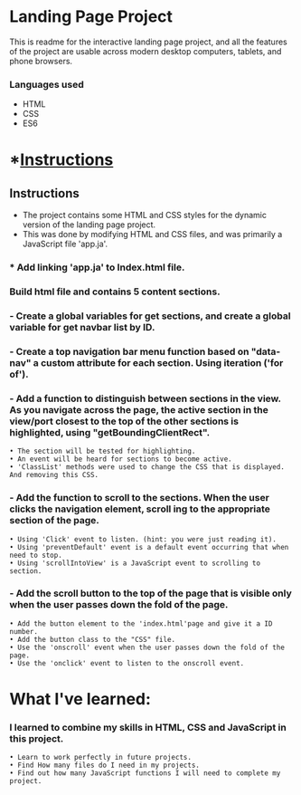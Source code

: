 # Landing Page Project
This is readme for the interactive landing page project,
and all the features of the project are usable across modern desktop computers, tablets, and phone browsers.

### Languages used
- HTML
- CSS 
- ES6

# *[Instructions](#instructions)
## Instructions
- The project contains some HTML and CSS styles for the dynamic version of the landing page project.
- This was done by modifying HTML and CSS files, and was primarily a JavaScript file 'app.ja'.

### * Add linking 'app.ja' to Index.html file.
###  Build html file and contains 5 content sections. 
### - Create a global variables for get sections, and create a global variable for get navbar list by ID.
### - Create a top navigation bar menu function based on "data-nav" a custom attribute for each section. Using iteration ('for of').
### - Add a function to distinguish between sections in the view. As you navigate across the page, the active section in the view/port closest to the top of the other sections is highlighted, using "getBoundingClientRect".
    • The section will be tested for highlighting.
    • An event will be heard for sections to become active.
    • 'ClassList' methods were used to change the CSS that is displayed. And removing this CSS.

### - Add the function to scroll to the sections. When the user clicks the navigation element, scroll ing to the appropriate section of the page.
    • Using 'Click' event to listen. (hint: you were just reading it).
    • Using 'preventDefault' event is a default event occurring that when need to stop.
    • Using 'scrollIntoView' is a JavaScript event to scrolling to section.

### - Add the scroll button to the top of the page that is visible only when the user passes down the fold of the page.
    • Add the button element to the 'index.html'page and give it a ID number.
    • Add the button class to the "CSS" file.
    • Use the 'onscroll' event when the user passes down the fold of the page.
    • Use the 'onclick' event to listen to the onscroll event.

# What I've learned:
### I learned to combine my skills in HTML, CSS and JavaScript in this project.
    • Learn to work perfectly in future projects.
    • Find How many files do I need in my projects.
    • Find out how many JavaScript functions I will need to complete my project.
